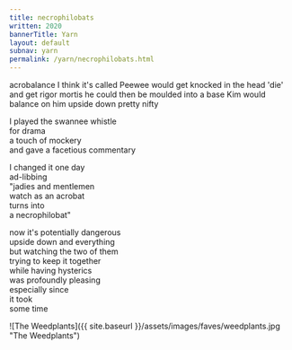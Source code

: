 ```yaml
---
title: necrophilobats
written: 2020
bannerTitle: Yarn
layout: default
subnav: yarn
permalink: /yarn/necrophilobats.html
---
```


<div class="poem">
acrobalance  
I think it's called  
Peewee would get knocked  
in the head  
'die'  
and get rigor mortis  
he could then be moulded  
into a base  
Kim would balance on him  
upside down  
pretty nifty


I played the swannee whistle  
for drama  
a touch of mockery  
and gave a facetious commentary  


I changed it one day  
ad-libbing  
"jadies and mentlemen  
watch as an acrobat  
turns into  
a necrophilobat"


now it's potentially dangerous  
upside down and everything  
but watching the two of them  
trying to keep it together  
while having hysterics  
was profoundly pleasing  
especially since  
it took  
some time
</div>

![The Weedplants]({{ site.baseurl }}/assets/images/faves/weedplants.jpg "The Weedplants")

